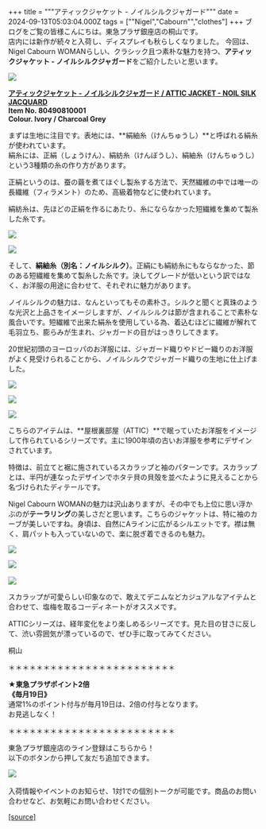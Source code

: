 +++
title = """アティックジャケット - ノイルシルクジャガード"""
date = 2024-09-13T05:03:04.000Z
tags = ["\"Nigel","Cabourn\"","clothes"]
+++
ブログをご覧の皆様こんにちは。東急プラザ銀座店の桐山です。  
店内には新作が続々と入荷し、ディスプレイも秋らしくなりました。 今回は、Nigel Cabourn WOMANらしい、クラシック且つ素朴な魅力を持つ、**アティックジャケット - ノイルシルクジャガード**をご紹介したいと思います。 

**![](https://cdn.shopify.com/s/files/1/0094/9295/5196/files/IMG_8161_5ea95317-3977-4bac-bdb4-0d25d7c7c02c_480x480.jpg?v=1725971379)**

**[アティックジャケット - ノイルシルクジャガード / ATTIC JACKET - NOIL SILK JACQUARD](https://cabourn.jp/products/80490810001)  
Item No. 80490810001**  
**Colour. Ivory / Charcoal Grey**

まずは生地に注目です。表地には、**絹紬糸（けんちゅうし）**と呼ばれる絹糸が使われています。  
絹糸には、正絹（しょうけん）、絹紡糸（けんぼうし）、絹紬糸（けんちゅうし）という3種類の糸の作り方があります。  
  
正絹というのは、蚕の繭を煮てほぐし製糸する方法で、天然繊維の中では唯一の長繊維（フィラメント）のため、高級着物などに使われています。  
  
絹紡糸は、先ほどの正絹を作るにあたり、糸にならなかった短繊維を集めて製糸した糸です。

![](https://cdn.shopify.com/s/files/1/0094/9295/5196/files/IMG_8222_480x480.jpg?v=1726021275)

![](https://cdn.shopify.com/s/files/1/0094/9295/5196/files/IMG_8224_480x480.jpg?v=1726021275)

そして、**絹紬糸（別名：ノイルシルク）**。正絹にも絹紡糸にもならなかった、節のある短繊維を集めて製糸した糸です。決してグレードが低いという訳ではなく、お洋服の用途に合わせて、それぞれに魅力があります。  
  
ノイルシルクの魅力は、なんといってもその素朴さ。シルクと聞くと真珠のような光沢と上品さをイメージしますが、ノイルシルクは節が含まれることで素朴な風合いです。短繊維で出来た絹糸を使用している為、着込むほどに繊維が解れて毛羽立ち、膨らみが生まれ、ジャガードの目がはっきりしてきます。

20世紀初頭のヨーロッパのお洋服には、ジャガード織りやドビー織りのお洋服がよく見受けられることから、ノイルシルクでジャガード織りの生地に仕上げました。

![](https://cdn.shopify.com/s/files/1/0094/9295/5196/files/IMG_8174_ee8ef65b-bb03-467e-bf10-ff185dec073d_480x480.jpg?v=1725971934)

![](https://cdn.shopify.com/s/files/1/0094/9295/5196/files/IMG_8176_b4cc79a0-b2b6-402e-baff-dea4e4b36221_480x480.jpg?v=1725971474)

![](https://cdn.shopify.com/s/files/1/0094/9295/5196/files/IMG_8185_480x480.jpg?v=1725971935)

こちらのアイテムは、**屋根裏部屋（ATTIC）**で眠っていたお洋服をイメージして作られているシリーズです。主に1900年頃の古いお洋服を参考にデザインされています。  
  
特徴は、前立てと裾に施されているスカラップと袖のパターンです。スカラップとは、半円が連なったデザインでホタテ貝の貝殻を並べたように見えることから名づけられたディテールです。  
  
Nigel Cabourn WOMANの魅力は沢山ありますが、その中でも上位に思い浮かぶのが**テーラリング**の美しさだと思います。こちらのジャケットは、特に袖のカーブが美しいですね。身頃は、自然にAラインに広がるシルエットです。襟は無く、肩パットも入っていないので、楽に脱ぎ着できるのも魅力。

![](https://cdn.shopify.com/s/files/1/0094/9295/5196/files/IMG_8367_01952768-0649-42a5-a313-e8856b4a8a6b_480x480.jpg?v=1726190609)

![](https://cdn.shopify.com/s/files/1/0094/9295/5196/files/IMG_8405_605f0fd4-8bff-4729-8739-0830a64ed684_480x480.jpg?v=1726190668) 

![](https://cdn.shopify.com/s/files/1/0094/9295/5196/files/IMG_8409_26196f7d-807e-4176-9ead-3fe3639fe3e3_480x480.jpg?v=1726191696)

スカラップが可愛らしい印象なので、敢えてデニムなどカジュアルなアイテムと合わせて、塩梅を取るコーディネートがオススメです。

ATTICシリーズは、経年変化をより楽しめるシリーズです。見た目の甘さに反して、渋い雰囲気が漂っているので、ぜひ手に取ってみてください。

桐山

＊＊＊＊＊＊＊＊＊＊＊＊＊＊＊＊＊＊＊＊＊＊＊＊  
  
**★東急プラザポイント2倍  
《毎月19日》**  
通常1%のポイント付与が毎月19日は、2倍の付与となります。  
お見逃しなく！  
  
＊＊＊＊＊＊＊＊＊＊＊＊＊＊＊＊＊＊＊＊＊＊＊＊

東急プラザ銀座店のライン登録はこちらから！  
以下のボタンから押して友だち追加できます。 

[![](https://scdn.line-apps.com/n/line_add_friends/btn/ja.png)](https://lin.ee/BYB8FHk) 

入荷情報やイベントのお知らせ、1対1での個別トークが可能です。商品のお問い合わせなど、お気軽にお問い合わせください。

[[source]](https://cabourn.jp/blogs/shop-info/tokyuplazaginza20240913)
